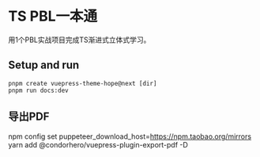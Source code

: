 # TS PBL一本通
用1个PBL实战项目完成TS渐进式立体式学习。

## Setup and run

```
pnpm create vuepress-theme-hope@next [dir]
pnpm run docs:dev
```

## 导出PDF

npm config set puppeteer_download_host=https://npm.taobao.org/mirrors
yarn add @condorhero/vuepress-plugin-export-pdf -D
